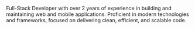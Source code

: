  Full-Stack Developer with over 2 years of experience in building and maintaining web and mobile applications. Proficient in modern technologies and frameworks, focused on delivering clean, efficient, and scalable code.

<!---
kiwilapa/kiwilapa is a ✨ special ✨ repository because its `README.md` (this file) appears on your GitHub profile.
You can click the Preview link to take a look at your changes.
--->
